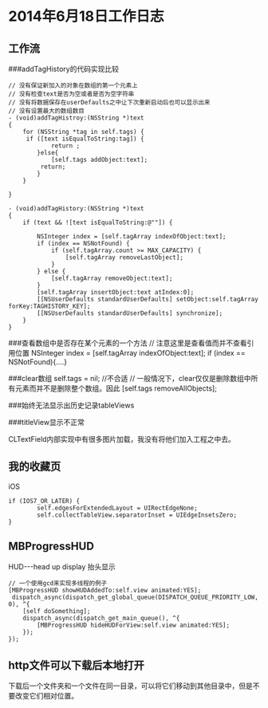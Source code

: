 # 2014年6月18日工作日志

## 工作流

###addTagHistory的代码实现比较

	// 没有保证新加入的对象在数组的第一个元素上
	// 没有检查text是否为空或者是否为空字符串
	// 没有将数据保存在userDefaults之中让下次重新启动后也可以显示出来
	// 没有设置最大的数组数目
	- (void)addTagHistroy:(NSString *)text
	{
   		for (NSString *tag in self.tags) {
       	 if ([text isEqualToString:tag]) {
            	return ;
        	}else{
            	[self.tags addObject:text];
           	 return;
        	}
    	}

	}

	- (void)addTagHistory:(NSString *)text
	{
	    if (text && ![text isEqualToString:@""]) {
	        
	        NSInteger index = [self.tagArray indexOfObject:text];
	        if (index == NSNotFound) {
	            if (self.tagArray.count >= MAX_CAPACITY) {
	                [self.tagArray removeLastObject];
	            }
	        } else {
	            [self.tagArray removeObject:text];
	        }
	        [self.tagArray insertObject:text atIndex:0];
	        [[NSUserDefaults standardUserDefaults] setObject:self.tagArray forKey:TAGHISTORY_KEY];
	        [[NSUserDefaults standardUserDefaults] synchronize];
	    }
	}

###查看数组中是否存在某个元素的一个方法
	// 注意这里是查看值而并不查看引用位置
	NSInteger index = [self.tagArray indexOfObject:text];
	if (index == NSNotFound){....}

###clear数组
	self.tags = nil; //不合适
	// 一般情况下，clear仅仅是删除数组中所有元素而并不是删除整个数组。因此
	[self.tags removeAllObjects];

###始终无法显示出历史记录tableViews


###titleView显示不正常

CLTextField内部实现中有很多图片加载，我没有将他们加入工程之中去。

## 我的收藏页

iOS

	if (IOS7_OR_LATER) {
	        self.edgesForExtendedLayout = UIRectEdgeNone;
	        self.collectTableView.separatorInset = UIEdgeInsetsZero;
	}
## MBProgressHUD

HUD---head up display 抬头显示

	// 一个使用gcd来实现多线程的例子
	[MBProgressHUD showHUDAddedTo:self.view animated:YES];
	 dispatch_async(dispatch_get_global_queue(DISPATCH_QUEUE_PRIORITY_LOW, 0), ^{
		[self doSomething];
		dispatch_async(dispatch_get_main_queue(), ^{
			[MBProgressHUD hideHUDForView:self.view animated:YES];
		});
	});

## http文件可以下载后本地打开

下载后一个文件夹和一个文件在同一目录，可以将它们移动到其他目录中，但是不要改变它们相对位置。
























































